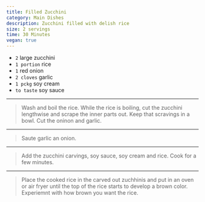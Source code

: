 ```yaml
---
title: Filled Zucchini
category: Main Dishes
description: Zucchini filled with delish rice
size: 2 servings
time: 30 Minutes
vegan: true
---
```


* `2` large zucchini
* `1 portion` rice
* `1` red onion
* `2 cloves` garlic
* `1 pckg` soy cream
* `to taste` soy sauce

---

> Wash and boil the rice. While the rice is boiling, cut the zucchini lengthwise and scrape the inner parts out. Keep that scravings in a bowl. Cut the oninon and garlic.

---

> Saute garlic an onion.

---

> Add the zucchini carvings, soy sauce, soy cream and rice. Cook for a few minutes.

---

> Place the cooked rice in the carved out zuchhinis and put in an oven or air fryer until the top of the rice starts to develop a brown color. Experiemnt with how brown you want the rice.


